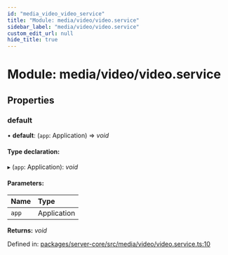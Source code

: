 ```yaml
---
id: "media_video_video_service"
title: "Module: media/video/video.service"
sidebar_label: "media/video/video.service"
custom_edit_url: null
hide_title: true
---
```


# Module: media/video/video.service

## Properties

### default

• **default**: (`app`: Application) => *void*

#### Type declaration:

▸ (`app`: Application): *void*

#### Parameters:

Name | Type |
:------ | :------ |
`app` | Application |

**Returns:** *void*

Defined in: [packages/server-core/src/media/video/video.service.ts:10](https://github.com/xr3ngine/xr3ngine/blob/77d12cea0/packages/server-core/src/media/video/video.service.ts#L10)
